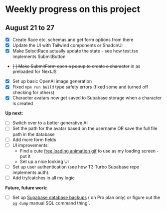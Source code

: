 # Weekly progress on this project

## August 21 to 27

- [X] Create Race etc. schemas and get form options from there
- [X] Update the UI with Tailwind components or ShadcnUI
- [X] Make SelectRace actually update the state - see how test.tsx implements SubmitButton
- ~~[ ] Make SubmitForm open a popup to create a character~~
  in <Head> as preloaded for NextJS
- [X] Set up basic OpenAI image generation
- [X] Fixed `npm run build` type safety errors (fixed some and turned off checking for others)
- [X] Character avatars now get saved to Supabase storage when a character is created

**Up next:**

- [ ] Switch over to a better generative AI
- [ ] Set the path for the avatar based on the username OR save the full file path in the database
- [ ] Add more form fields
- [ ] UI improvements:
    - Find a cute [free loading animation gif](https://lottiefiles.com/featured) to use as my loading screen - put it
    - Set up a nice looking UI
- [ ] Set up user authentication (see how T3 Turbo Supabase repo implements auth).
- [ ] Add try/catches in all my logic

**Future, future work:**

- [ ] Set
  up [Supabase database backups](https://supabase.com/dashboard/project/niyrisfdjxcwffpdpzqp/database/backups/scheduled) (
  on Pro plan only) or figure out the `pg dump` manual SQL command thing`.
